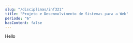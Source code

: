 ```yaml
---
slug: "/disciplinas/inf321"
title: "Projeto e Desenvolvimento de Sistemas para a Web"
periodo: "6"
hasContent: false
---
```


Hello
